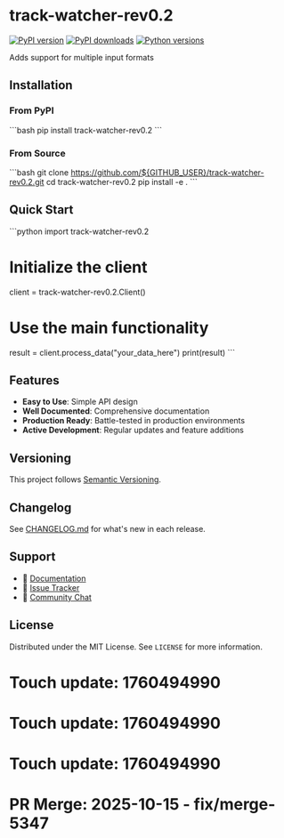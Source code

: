 # track-watcher-rev0.2

[![PyPI version](https://img.shields.io/pypi/v/track-watcher-rev0.2.svg)](https://pypi.org/project/track-watcher-rev0.2/)
[![PyPI downloads](https://img.shields.io/pypi/dm/track-watcher-rev0.2.svg)](https://pypi.org/project/track-watcher-rev0.2/)
[![Python versions](https://img.shields.io/pypi/pyversions/track-watcher-rev0.2.svg)](https://pypi.org/project/track-watcher-rev0.2/)

Adds support for multiple input formats

## Installation

### From PyPI

\`\`\`bash
pip install track-watcher-rev0.2
\`\`\`

### From Source

\`\`\`bash
git clone https://github.com/${GITHUB_USER}/track-watcher-rev0.2.git
cd track-watcher-rev0.2
pip install -e .
\`\`\`

## Quick Start

\`\`\`python
import track-watcher-rev0.2

# Initialize the client
client = track-watcher-rev0.2.Client()

# Use the main functionality
result = client.process_data("your_data_here")
print(result)
\`\`\`

## Features

- **Easy to Use**: Simple API design
- **Well Documented**: Comprehensive documentation
- **Production Ready**: Battle-tested in production environments
- **Active Development**: Regular updates and feature additions

## Versioning

This project follows [Semantic Versioning](https://semver.org/).

## Changelog

See [CHANGELOG.md](CHANGELOG.md) for what's new in each release.

## Support

- 📖 [Documentation](https://track-watcher-rev0.2.readthedocs.io/)
- 🐛 [Issue Tracker](https://github.com/${GITHUB_USER}/track-watcher-rev0.2/issues)
- 💬 [Community Chat](https://discord.gg/example)

## License

Distributed under the MIT License. See `LICENSE` for more information.

# Touch update: 1760494990

# Touch update: 1760494990

# Touch update: 1760494990

# PR Merge: 2025-10-15 - fix/merge-5347
